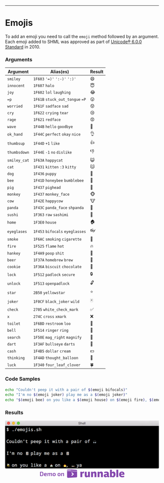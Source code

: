 <hr>
<a name="Emojis"></a>

# Emojis

To add an emoji you need to call the `emoji` method followed by an argument. Each emoji added to SHML was approved as part of [Unicode&reg; 6.0.0 Standard](http://unicode.org/versions/Unicode6.0.0/) in 2010.

### Arguments

| Argument  	| Alias(es) 	| Result  	|
|---	|---	|---	|
|   `smiley`	|   `1F603` `'=)'` `':-)'` `':)'`	|   😄	|
|   `innocent`	|   `1F607` `halo`	|   😇	|
|   `joy`	|   `1F602` `lol` `laughing`	|   😂	|
|   `=p`|   `1F61B` `stuck_out_tongue` `=P`	|   😛	|
|   `worried`|   `1F61F` `sadface` `sad`	|   😟	|
|   `cry`|   `1F622` `crying` `tear`	|   😢	|
|   `rage`|   `1F621` `redface`	|   😡	|
|   `wave`|   `1F44B` `hello` `goodbye`	|   👋	|
|   `ok_hand`|   `1F44C` `perfect` `okay` `nice`	|   👌	|
|   `thumbsup`|   `1F44D` `+1` `like`	|   👍	|
|   `thumbsdown`|   `1F44E` `-1` `no` `dislike`	|   👎	|
| `smiley_cat` 	|  `1F63A` `happycat`	|   😺	|
| `cat` 	|   `1F431` `kitten` `:3` `kitty`	|   🐱	|
| `dog` 	|   `1F436` `puppy`	|   🐶	|
| `bee` 	|   `1F41D` `honeybee` `bumblebee`	|   🐝	|
| `pig` 	|   `1F437` `pighead`	|   🐷	|
| `monkey` 	|   `1F437` `monkey_face`	|   🐵	|
| `cow` 	|   `1F42E` `happycow`	|   🐮	|
| `panda` 	|  `1F43C` `panda_face` `shpanda`	|   🐼	|
|  `sushi`	|   `1F363` `raw` `sashimi`	|  🍣	|
|   `home`	|   `1F3E0` `house`	|   🏠	|
|   `eyeglases`	|   `1F453` `bifocals` `eyeglasses`	|   👓	|
|   `smoke`	|   `1F6AC` `smoking` `cigarette`	|   🚬	|
|   `fire`	|   `1F525` `flame` `hot`	|   🔥	|
|   `hankey`	|   `1F4A9` `poop` `shit`	|   💩	|
|   `beer`	|   `1F37A` `homebrew` `brew`	|   🍺	|
|   `cookie`	|   `1F36A` `biscuit` `chocolate`	|   🍪	|
|   `lock`	|   `1F512` `padlock` `secure`	|   🔒	|
|   `unlock`	|   `1F513` `openpadlock`	|   🔓	|
|   `star`	|   `2B50` `yellowstar`	|   ⭐	|
|   `joker`	|   `1F0CF` `black_joker` `wild`	|   🃏	|
|   `check`	|   `2705` `white_check_mark`	|   ✅	|
|   `x`	|   `274C` `cross` `xmark`	|   ❌	|
|   `toilet`	|   `1F6BD` `restroom` `loo`	|   🚽	|
|   `bell`	|   `1F514` `ringer` `ring`	|   🔔	|
|   `search`	|   `1F50E` `mag_right` `magnify`	|   🔎	|
|   `dart`	|  `1F3AF` `bullseye` `darts`	|   🎯	|
|   `cash`	|   `1F4B5` `dollar` `cream`	|   💵	|
|   `thinking`	|   `1F4AD` `thought_balloon`	|   💭	|
|   `luck`	|   `1F340` `four_leaf_clover`	|   🍀	|

### Code Samples

```bash
echo "Couldn't peep it with a pair of $(emoji bifocals)"
echo "I'm no $(emoji joker) play me as a $(emoji joker)"
echo "$(emoji bee) on you like a $(emoji house) on $(emoji fire), $(emoji smoke) ya"
```

### Results
<center>
<img src="../public/images/emojis-demo.png">
</center>
<center><a href="http://code.runnable.com/Viu5vP4l21kzxZI2/shml-emojis-for-shell-bash-and-icons" target="_blank"><img src="../public/images/demo-on-runnable.png" border="0"></a></center>
